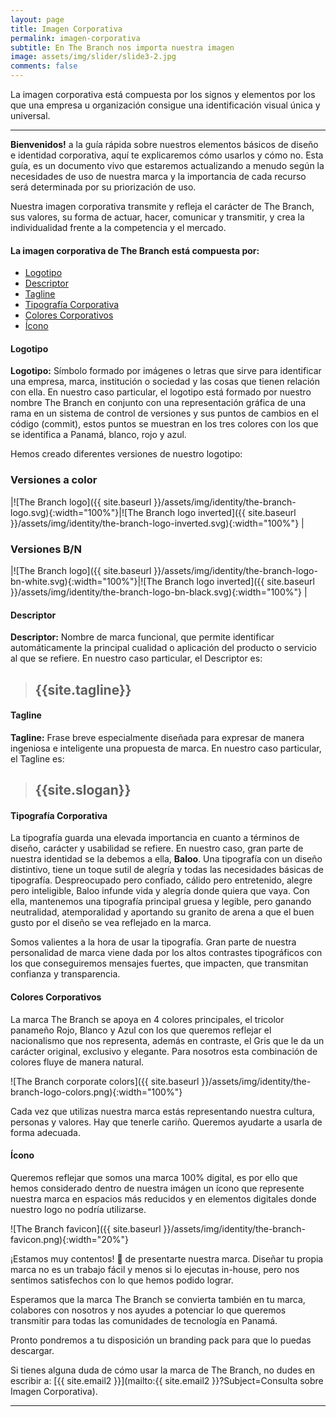 ```yaml
---
layout: page
title: Imagen Corporativa
permalink: imagen-corporativa
subtitle: En The Branch nos importa nuestra imagen
image: assets/img/slider/slide3-2.jpg
comments: false
---
```


La imagen corporativa está compuesta por los signos y elementos por los que una empresa u organización consigue una identificación visual única y universal.

***

**Bienvenidos!** a la guía rápida sobre nuestros elementos básicos de diseño e identidad corporativa, aquí te explicaremos cómo usarlos y cómo no. Esta guía, es un documento vivo que estaremos actualizando a menudo según la necesidades de uso de nuestra marca y la importancia de cada recurso será determinada por su priorización de uso.

Nuestra imagen corporativa transmite y refleja el carácter de The Branch, sus valores, su forma de actuar, hacer, comunicar y transmitir, y crea la individualidad frente a la competencia y el mercado.


#### La imagen corporativa de The Branch está compuesta por:

- [Logotipo](#logotipo)
- [Descriptor](#descriptor)
- [Tagline](#tagline)
- [Tipografía Corporativa](#tipografía-corporativa)
- [Colores Corporativos](#colores-corporativos)
- [Ícono](#ícono)

#### Logotipo 

**Logotipo:** Símbolo formado por imágenes o letras que sirve para identificar una empresa, marca, institución o sociedad y las cosas que tienen relación con ella. En nuestro caso particular, el logotipo está formado por nuestro nombre The Branch en conjunto con una representación gráfica de una rama en un sistema de control de versiones y sus puntos de cambios en el código (commit), estos puntos se muestran en los tres colores con los que se identifica a Panamá, blanco, rojo y azul.

Hemos creado diferentes versiones de nuestro logotipo:

### Versiones a color

|![The Branch logo]({{ site.baseurl }}/assets/img/identity/the-branch-logo.svg){:width="100%"}|![The Branch logo inverted]({{ site.baseurl }}/assets/img/identity/the-branch-logo-inverted.svg){:width="100%"}
|

### Versiones B/N

|![The Branch logo]({{ site.baseurl }}/assets/img/identity/the-branch-logo-bn-white.svg){:width="100%"}|![The Branch logo inverted]({{ site.baseurl }}/assets/img/identity/the-branch-logo-bn-black.svg){:width="100%"}
|

#### Descriptor
**Descriptor:** Nombre de marca funcional, que permite identificar automáticamente la principal cualidad o aplicación del producto o servicio al que se refiere. En nuestro caso particular, el Descriptor es: 

> ## {{site.tagline}}

#### Tagline

**Tagline:** Frase breve especialmente diseñada para expresar de manera ingeniosa e inteligente una propuesta de marca. En nuestro caso particular, el Tagline es: 

> ## {{site.slogan}}

#### Tipografía Corporativa

La tipografía guarda una elevada importancia en cuanto a términos de diseño, carácter y usabilidad se refiere. En nuestro caso, gran parte de nuestra identidad se la debemos a ella, **Baloo**. Una tipografía con un diseño distintivo, tiene un toque sutil de alegría y todas las necesidades básicas de tipografía. Despreocupado pero confiado, cálido pero entretenido, alegre pero inteligible, Baloo infunde vida y alegría donde quiera que vaya. Con ella, mantenemos una tipografía principal gruesa y legible, pero ganando neutralidad, atemporalidad y aportando su granito de arena a que el buen gusto por el diseño se vea reflejado en la marca.

Somos valientes a la hora de usar la tipografía. Gran parte de nuestra personalidad de marca viene dada por los altos contrastes tipográficos con los que conseguiremos mensajes fuertes, que impacten, que transmitan confianza y transparencia.

#### Colores Corporativos

La marca The Branch se apoya en 4 colores principales, el tricolor panameño Rojo, Blanco y Azul con los que queremos reflejar el nacionalismo que nos representa, además en contraste, el Gris que le da un carácter original, exclusivo y elegante. Para nosotros esta combinación de colores fluye de manera natural.

![The Branch corporate colors]({{ site.baseurl }}/assets/img/identity/the-branch-logo-colors.png){:width="100%"}

Cada vez que utilizas nuestra marca estás representando nuestra cultura, personas y valores. Hay que tenerle cariño. Queremos ayudarte a usarla de forma adecuada.

#### Ícono

Queremos reflejar que somos una marca 100% digital, es por ello que hemos considerado dentro de nuestra imágen un ícono que represente nuestra marca en espacios más reducidos y en elementos digitales donde nuestro logo no podría utilizarse. 

![The Branch favicon]({{ site.baseurl }}/assets/img/identity/the-branch-favicon.png){:width="20%"}

¡Estamos muy contentos! 🙂 de presentarte nuestra marca. Diseñar tu propia marca no es un trabajo fácil y menos si lo ejecutas in-house, pero nos sentimos satisfechos con lo que hemos podido lograr.

Esperamos que la marca The Branch se convierta también en tu marca, colabores con nosotros y nos ayudes a potenciar lo que queremos transmitir para todas las comunidades de tecnología en Panamá.

Pronto pondremos a tu disposición un branding pack para que lo puedas descargar.

Si tienes alguna duda de cómo usar la marca de The Branch, no dudes en escribir a: [{{ site.email2 }}](mailto:{{ site.email2 }}?Subject=Consulta sobre Imagen Corporativa).

***